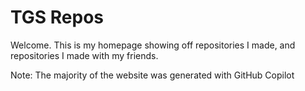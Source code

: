 # TGS Repos

Welcome. This is my homepage showing off repositories I made, and repositories I made with my friends.

Note: The majority of the website was generated with GitHub Copilot

